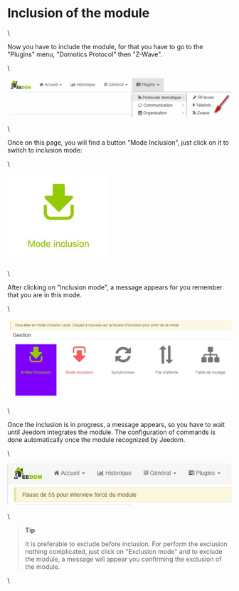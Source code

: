 Inclusion of the module
===================

\

Now you have to include the module, for that you have to go to
the "Plugins" menu, "Domotics Protocol" then "Z-Wave".

\

![inclusion1](../images/plugin/inclusion1.jpg)

\

Once on this page, you will find a button "Mode Inclusion",
just click on it to switch to inclusion mode:

\

![bouton inclusion](../images/plugin/bouton_inclusion.jpg)

\

After clicking on "Inclusion mode", a message appears for you
remember that you are in this mode.

\

![inclusion3](../images/plugin/inclusion3.jpg)

\

Once the inclusion is in progress, a message appears, so you have to
wait until Jeedom integrates the module. The configuration of
commands is done automatically once the module recognized by Jeedom.

\

![inclusion4](../images/plugin/inclusion4.jpg)

\

> **Tip**
>
> It is preferable to exclude before inclusion. For
> perform the exclusion nothing complicated, just click on
> "Exclusion mode" and to exclude the module, a message will appear you
> confirming the exclusion of the module.

\

